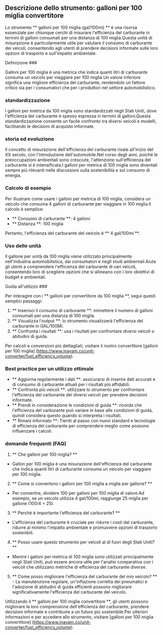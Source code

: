 ## Descrizione dello strumento: galloni per 100 miglia convertitore

Lo strumento ** galloni per 100 miglia (gal/100mi) ** è una risorsa essenziale per chiunque cerchi di misurare l'efficienza del carburante in termini di galloni consumati per una distanza di 100 miglia.Questa unità di misurazione è particolarmente utile per valutare il consumo di carburante dei veicoli, consentendo agli utenti di prendere decisioni informate sulle loro opzioni di trasporto e sull'impatto ambientale.

Definizione ###

Galloni per 100 miglia è una metrica che indica quanti litri di carburante consuma un veicolo per viaggiare per 100 miglia.Un valore inferiore significa una migliore efficienza del carburante, rendendolo un fattore critico sia per i consumatori che per i produttori nel settore automobilistico.

### standardizzazione

I galloni per metrica da 100 miglia sono standardizzati negli Stati Uniti, dove l'efficienza del carburante è spesso espressa in termini di galloni.Questa standardizzazione consente un facile confronto tra diversi veicoli e modelli, facilitando le decisioni di acquisto informate.

### storia ed evoluzione

Il concetto di misurazione dell'efficienza del carburante risale all'inizio del XX secolo, con l'introduzione dell'automobile.Nel corso degli anni, poiché le preoccupazioni ambientali sono cresciute, l'attenzione sull'efficienza del carburante si è intensificata.I galloni per metrica di 100 miglia sono diventati sempre più rilevanti nelle discussioni sulla sostenibilità e sul consumo di energia.

### Calcolo di esempio

Per illustrare come usare i galloni per metrica di 100 miglia, considera un veicolo che consuma 4 galloni di carburante per viaggiare in 100 miglia.Il calcolo è semplice:

- ** Consumo di carburante **: 4 galloni
- ** Distanza **: 100 miglia

Pertanto, l'efficienza del carburante del veicolo è ** 4 gal/100mi **.

### Uso delle unità

Il gallone per unità da 100 miglia viene utilizzato principalmente nell'industria automobilistica, dai consumatori e negli studi ambientali.Aiuta gli utenti a comprendere l'efficienza del carburante di vari veicoli, consentendo loro di scegliere opzioni che si allineano con i loro obiettivi di budget e ambientali.

Guida all'utilizzo ###

Per interagire con i ** galloni per convertitore da 100 miglia **, segui questi semplici passaggi:

1. ** Inserisci il consumo di carburante **: immettere il numero di galloni consumati per una distanza di 100 miglia.
2. ** Visualizza l'output **: lo strumento visualizzerà l'efficienza del carburante in GAL/100MI.
3. ** Confronta i risultati **: usa i risultati per confrontare diversi veicoli o abitudini di guida.

Per calcoli e conversioni più dettagliati, visitare il nostro convertitore [galloni per 100 miglia] (https://www.inayam.co/unit-converter/fuel_efficiency_volume).

### Best practice per un utilizzo ottimale

- ** Aggiorna regolarmente i dati **: assicurarsi di inserire dati accurati e di consumo di carburante attuali per i risultati più affidabili.
- ** Confronta più veicoli **: utilizzare lo strumento per confrontare l'efficienza del carburante dei diversi veicoli per prendere decisioni informate.
- ** Prendi in considerazione le condizioni di guida **: ricorda che l'efficienza del carburante può variare in base alle condizioni di guida, quindi considera questo quando si interpreta i risultati.
- ** Rimani informato **: Tieniti al passo con nuovi standard e tecnologie di efficienza del carburante per comprendere meglio come possono influenzare i calcoli.

### domande frequenti (FAQ)

1. ** Che galloni per 100 miglia? **
- Gallon per 100 miglia è una misurazione dell'efficienza del carburante che indica quanti litri di carburante consuma un veicolo per viaggiare per 100 miglia.

2. ** Come si convertono i galloni per 100 miglia a miglia per gallone? **
- Per convertire, dividere 100 per galloni per 100 miglia di valore.Ad esempio, se un veicolo utilizza 4 gal/100mi, raggiunge 25 miglia per gallone (100/4 = 25).

3. ** Perché è importante l'efficienza del carburante? **
- L'efficienza del carburante è cruciale per ridurre i costi del carburante, ridurre al minimo l'impatto ambientale e promuovere opzioni di trasporto sostenibili.

4. ** Posso usare questo strumento per veicoli al di fuori degli Stati Uniti? **
- Mentre i galloni per metrica di 100 miglia sono utilizzati principalmente negli Stati Uniti, può essere ancora utile per l'analisi comparativa con i veicoli che utilizzano metriche di efficienza del carburante diverse.

5. ** Come posso migliorare l'efficienza del carburante del mio veicolo? ** - La manutenzione regolare, un'inflazione corretta dei pneumatici e l'adozione di abitudini di guida efficienti possono migliorare significativamente l'efficienza del carburante del veicolo.

Utilizzando il ** galloni per 100 miglia convertitore **, gli utenti possono migliorare la loro comprensione dell'efficienza del carburante, prendere decisioni informate e contribuire a un futuro più sostenibile.Per ulteriori informazioni e per accedere allo strumento, visitare [galloni per 100 miglia convertitore] (https://www.inayam.co/unit-converter/fuel_efficiency_volume).